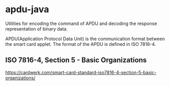 apdu-java
========
Utilities for encoding the command of APDU and decoding the response representation of binary data.

APDU(Application Protocol Data Unit) is the communication format between the smart card applet.
The format of the APDU is defined in ISO 7816-4.

## ISO 7816-4, Section 5 - Basic Organizations
https://cardwerk.com/smart-card-standard-iso7816-4-section-5-basic-organizations/
